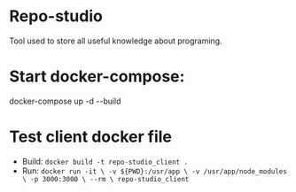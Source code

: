 # Repo-studio
Tool used to store all useful knowledge about programing.

# Start docker-compose:
docker-compose up -d --build

# Test client docker file

  - Build: `docker build -t repo-studio_client .`
  - Run: `docker run -it \
          -v ${PWD}:/usr/app \
          -v /usr/app/node_modules \
          -p 3000:3000 \
          --rm \
          repo-studio_client`